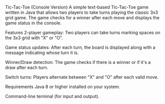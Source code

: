 Tic-Tac-Toe (Console Version)
A simple text-based Tic-Tac-Toe game written in Java that allows two players to take turns playing the classic 3x3 grid game. The game checks for a winner after each move and displays the game status in the console.

Features
2-player gameplay: Two players can take turns marking spaces on the 3x3 grid with "X" or "O".

Game status updates: After each turn, the board is displayed along with a message indicating whose turn it is.

Winner/Draw detection: The game checks if there is a winner or if it's a draw after each turn.

Switch turns: Players alternate between "X" and "O" after each valid move.

Requirements
Java 8 or higher installed on your system.

Command-line terminal (for input and output).
